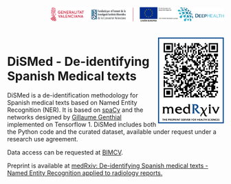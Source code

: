 <div class="clearfix" style="padding: 0px; padding-left: 100px; display: flex; flex-wrap: nowrap; justify-content: space-evenly; align-items:center">
<a href="http://bimcv.cipf.es/"><img src="https://github.com/BIMCV-CSUSP/DiSMed/blob/master/images/logoinst.png?raw=true"</a><a href="http://ceib.san.gva.es"></a><a href="https://deephealth-project.eu/"><img src="https://github.com/BIMCV-CSUSP/DiSMed/blob/master/images/DEEPHEALTH.png" width="240px" class="center-block" style=" display: inline-block;"></a></div>
<br></br>

<div class="clearfix" style="float:right">
<a href="https://www.medrxiv.org/content/10.1101/2020.04.09.20058958v1"><img src="https://github.com/BIMCV-CSUSP/DiSMed/blob/master/images/dismed_qr.png?raw=true" height="200"></a></div>

# DiSMed - De-identifying Spanish Medical texts

DiSMed is a de-identification methodology for Spanish medical texts based on Named Entity Recognition (NER). It is based on  <a href="https://spacy.io/">spaCy</a> and the networks designed by <a href="https://github.com/guillaumegenthial/tf_ner">Gillaume Genthial</a> implemented on Tensorflow 1. DiSMed includes both the Python code and the curated dataset, available under request under a research use agreement.

Data access can be requested at  <a href="http://bimcv.cipf.es/">BIMCV</a>.

Preprint is available at <a href="https://www.medrxiv.org/content/10.1101/2020.04.09.20058958v1">medRxiv: De-identifying Spanish medical texts - Named Entity Recognition applied to radiology reports.</a>
